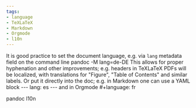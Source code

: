 ```yaml
---
tags:
- language
- TeXLaTeX
- Markdown
- Orgmode
- l10n
---
```


It is good practice to set the document language, e.g. via `lang`
metadata field on the command line pandoc -M lang=de-DE This allows for
proper hyphenation and other improvements; e.g. headers in TeXLaTeX PDFs
will be localized, with translations for "Figure", "Table of Contents"
and similar labels. Or put it directly into the doc; e.g. in Markdown
one can use a YAML block --- lang: es --- and in Orgmode #+language: fr

pandoc l10n
